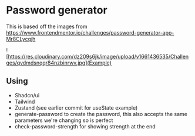 # Password generator

This is based off the images from https://www.frontendmentor.io/challenges/password-generator-app-Mr8CLycqjh

![https://res.cloudinary.com/dz209s6jk/image/upload/v1661436535/Challenges/qvdmdsnqqr84nzbinrwv.jpg](Example)

## Using

- Shadcn/ui
- Tailwind
- Zustand (see earlier commit for useState example)
- generate-password to create the password, this also accepts the same parameters we're changing so is perfect
- check-password-strength for showing strength at the end
